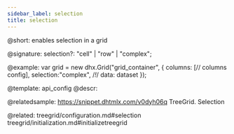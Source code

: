 ```yaml
---
sidebar_label: selection
title: selection
---          
```


@short: enables selection in a grid

@signature: selection?: "cell" | "row" | "complex";

@example: 
var grid = new dhx.Grid("grid_container", {
	columns: [// columns config],
	selection:"complex",  /*!*/
	data: dataset
});

@template:	api_config
@descr: 

@relatedsample:
https://snippet.dhtmlx.com/v0dyh06q	TreeGrid. Selection

@related: treegrid/configuration.md#selection
treegrid/initialization.md#initializetreegrid